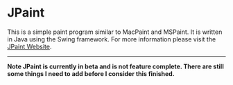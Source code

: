 # JPaint

This is a simple paint program similar to MacPaint and MSPaint. It is written in Java using the Swing framework. For more information please visit the [JPaint Website](https://paint.yaros.ae).

---

**Note JPaint is currently in beta and is not feature complete. There are still some things I need to add before I consider this finished.**
